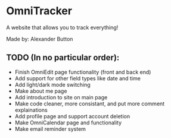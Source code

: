 # OmniTracker
A website that allows you to track everything!

Made by: Alexander Button

## TODO (In no particular order):
- Finish OmniEdit page functionality (front and back end)
- Add support for other field types like date and time
- Add light/dark mode switching
- Make about me page
- Add introduction to site on main page
- Make code cleaner, more consistant, and put more comment explainations
- Add profile page and support account deletion
- Make OmniCalendar page and functionality
- Make email reminder system
